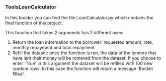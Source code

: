 ### ToolsLoanCalculator ###
In this foulder you can find the file LoanCalculator.py which contains the final function of this project.

This function that takes 2 arguments has 2 different uses:

1. Return the loan information to the borrower: requested amount, rate, monthly repayment and total repayment.
2. Refill the dataset: once the function is run, the data of the lenders that have lent their money will be romeved from the dataset. If you choose to enter 'True' in this argument the dataset will be refilled with 100 new random rows. In this case the function will return a message 'Bucket filled'.